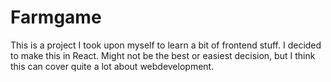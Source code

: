 # Farmgame

This is a project I took upon myself to learn a bit of frontend stuff.
I decided to make this in React. Might not be the best or easiest decision,
but I think this can cover quite a lot about webdevelopment.